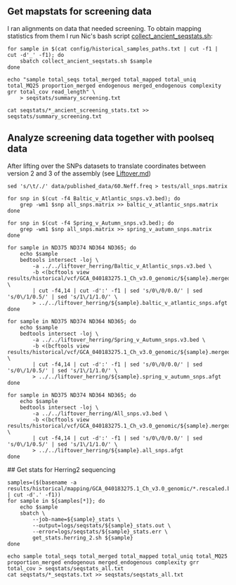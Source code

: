 ## Get mapstats for screening data

I ran alignments on data that needed screening. To obtain mapping statistics from them I run Nic's bash script [collect_ancient_seqstats.sh](src/screening/collect_ancient_seqstats.sh):
```
for sample in $(cat config/historical_samples_paths.txt | cut -f1 | cut -d'_' -f1); do
    sbatch collect_ancient_seqstats.sh $sample
done

echo "sample total_seqs total_merged total_mapped total_uniq total_MQ25 proportion_merged endogenous merged_endogenous complexity grr total_cov read_length" \
    > seqstats/summary_screening.txt

cat seqstats/*_ancient_screening_stats.txt >> seqstats/summary_screening.txt
```

## Analyze screening data together with poolseq data

After lifting over the SNPs datasets to translate coordinates between version 2 and 3 of the assembly (see [Liftover.md](./Liftover.md))
```
sed 's/\t/./' data/published_data/60.Neff.freq > tests/all_snps.matrix

for snp in $(cut -f4 Baltic_v_Atlantic_snps.v3.bed); do
    grep -wm1 $snp all_snps.matrix >> baltic_v_atlantic_snps.matrix
done

for snp in $(cut -f4 Spring_v_Autumn_snps.v3.bed); do
    grep -wm1 $snp all_snps.matrix >> spring_v_autumn_snps.matrix
done
```

```
for sample in ND375 ND374 ND364 ND365; do
    echo $sample
    bedtools intersect -loj \
        -a ../../liftover_herring/Baltic_v_Atlantic_snps.v3.bed \
        -b <(bcftools view results/historical/vcf/GCA_040183275.1_Ch_v3.0_genomic/${sample}.merged.rmdup.merged.realn.rescaled.Q30.sorted.bcf) \
        | cut -f4,14 | cut -d':' -f1 | sed 's/0\/0/0.0/' | sed 's/0\/1/0.5/' | sed 's/1\/1/1.0/' \
        > ../../liftover_herring/${sample}.baltic_v_atlantic_snps.afgt
done

for sample in ND375 ND374 ND364 ND365; do
    echo $sample
    bedtools intersect -loj \
        -a ../../liftover_herring/Spring_v_Autumn_snps.v3.bed \
        -b <(bcftools view results/historical/vcf/GCA_040183275.1_Ch_v3.0_genomic/${sample}.merged.rmdup.merged.realn.rescaled.Q30.sorted.bcf) \
        | cut -f4,14 | cut -d':' -f1 | sed 's/0\/0/0.0/' | sed 's/0\/1/0.5/' | sed 's/1\/1/1.0/' \
        > ../../liftover_herring/${sample}.spring_v_autumn_snps.afgt
done

for sample in ND375 ND374 ND364 ND365; do
    echo $sample
    bedtools intersect -loj \
        -a ../../liftover_herring/All_snps.v3.bed \
        -b <(bcftools view results/historical/vcf/GCA_040183275.1_Ch_v3.0_genomic/${sample}.merged.rmdup.merged.realn.rescaled.Q30.sorted.bcf) \
        | cut -f4,14 | cut -d':' -f1 | sed 's/0\/0/0.0/' | sed 's/0\/1/0.5/' | sed 's/1\/1/1.0/' \
        > ../../liftover_herring/${sample}.all_snps.afgt
done
```

## Get stats for Herring2 sequencing

```
samples=($(basename -a results/historical/mapping/GCA_040183275.1_Ch_v3.0_genomic/*.rescaled.bam | cut -d'.' -f1))
for sample in ${samples[*]}; do
    echo $sample
    sbatch \
        --job-name=${sample}_stats \
        --output=logs/seqstats/${sample}_stats.out \
        --error=logs/seqstats/${sample}_stats.err \
        get_stats.herring_2.sh ${sample}
done

echo sample total_seqs total_merged total_mapped total_uniq total_MQ25 proportion_merged endogenous merged_endogenous complexity grr total_cov > seqstats/seqstats_all.txt
cat seqstats/*_seqstats.txt >> seqstats/seqstats_all.txt

```